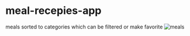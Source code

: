 # meal-recepies-app
meals sorted to categories which can be filtered or make favorite
![meals](https://user-images.githubusercontent.com/107321871/173349163-b4c1a784-b0d3-4d04-a236-ed24554b3308.gif)

